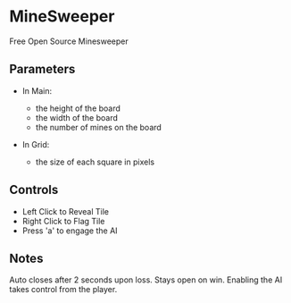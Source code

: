 # MineSweeper
Free Open Source Minesweeper

## Parameters
* In Main: 
  * the height of the board 
  * the width of the board 
  * the number of mines on the board

* In Grid:
  * the size of each square in pixels

## Controls
* Left Click to Reveal Tile 
* Right Click to Flag Tile
* Press 'a' to engage the AI

## Notes
Auto closes after 2 seconds upon loss.
Stays open on win.
Enabling the AI takes control from the player.